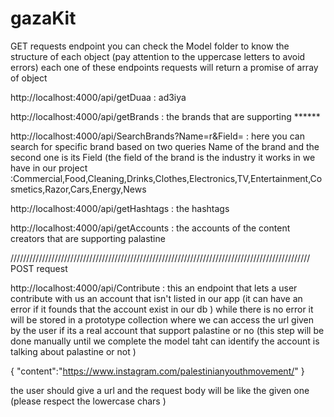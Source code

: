 # gazaKit
GET requests endpoint 
you can check the Model folder to know the structure of each object (pay attention to the uppercase letters to avoid errors)
each one of these endpoints requests will return a promise of array of object 


http://localhost:4000/api/getDuaa : ad3iya

http://localhost:4000/api/getBrands : the brands that are supporting ******

http://localhost:4000/api/SearchBrands?Name=r&Field=  : here you can search for specific brand based on two queries Name of the brand and the second one is its Field (the field of the brand is the industry it works in we have in our project :Commercial,Food,Cleaning,Drinks,Clothes,Electronics,TV,Entertainment,Cosmetics,Razor,Cars,Energy,News 

http://localhost:4000/api/getHashtags : the hashtags


http://localhost:4000/api/getAccounts : the accounts of the content creators that are supporting palastine


///////////////////////////////////////////////////////////////////////////////////////////////
POST request

http://localhost:4000/api/Contribute : this an endpoint that lets a user contribute with us an account that isn't listed in our app (it can have an error if it founds that the account exist in our db ) while there is no error it will be stored in a prototype collection where we can access the url given by the user if its a real account that support palastine or no (this step will be done manually until we complete the model taht can identify the account is talking about palastine or not ) 

{
    "content":"https://www.instagram.com/palestinianyouthmovement/"
}

the user should give a url and the request body will be like the given one (please respect the lowercase chars )
